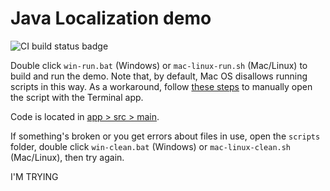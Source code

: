 # Java Localization demo

![CI build status badge](https://github.com/cletusw/java-l10n/workflows/Java%20build/badge.svg)

Double click `win-run.bat` (Windows) or `mac-linux-run.sh` (Mac/Linux) to build and run the demo. Note that, by default, Mac OS disallows running scripts in this way. As a workaround, follow [these steps](https://apple.stackexchange.com/a/322693/112177) to manually open the script with the Terminal app.

Code is located in [app > src > main](app/src/main).

If something's broken or you get errors about files in use, open the `scripts` folder, double click `win-clean.bat` (Windows) or `mac-linux-clean.sh` (Mac/Linux), then try again.

I'M TRYING